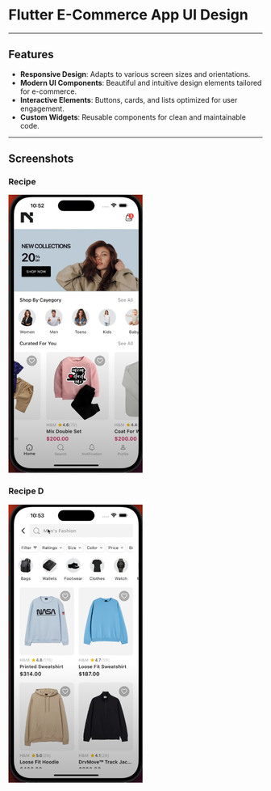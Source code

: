 # Flutter E-Commerce App UI Design 


---

## Features

- **Responsive Design**: Adapts to various screen sizes and orientations.
- **Modern UI Components**: Beautiful and intuitive design elements tailored for e-commerce.
- **Interactive Elements**: Buttons, cards, and lists optimized for user engagement.
- **Custom Widgets**: Reusable components for clean and maintainable code.

---
## Screenshots

### Recipe 
![Recipe ](Screenshot/1.png)

### Recipe D
![Recipe ](Screenshot/2.png)

